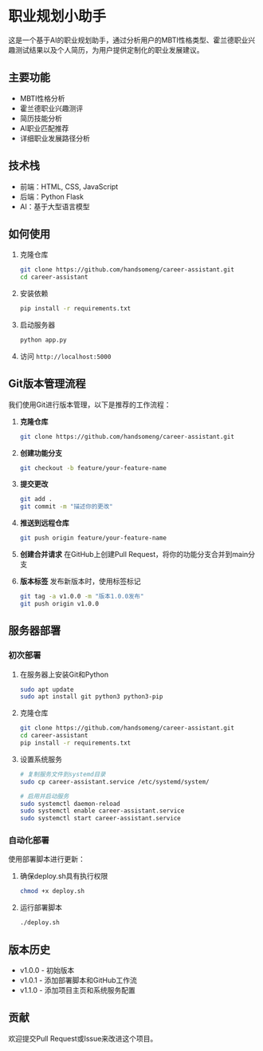 # 职业规划小助手

这是一个基于AI的职业规划助手，通过分析用户的MBTI性格类型、霍兰德职业兴趣测试结果以及个人简历，为用户提供定制化的职业发展建议。

## 主要功能

- MBTI性格分析
- 霍兰德职业兴趣测评
- 简历技能分析
- AI职业匹配推荐
- 详细职业发展路径分析

## 技术栈

- 前端：HTML, CSS, JavaScript
- 后端：Python Flask
- AI：基于大型语言模型

## 如何使用

1. 克隆仓库
   ```bash
   git clone https://github.com/handsomeng/career-assistant.git
   cd career-assistant
   ```

2. 安装依赖
   ```bash
   pip install -r requirements.txt
   ```

3. 启动服务器
   ```bash
   python app.py
   ```

4. 访问 `http://localhost:5000`

## Git版本管理流程

我们使用Git进行版本管理，以下是推荐的工作流程：

1. **克隆仓库**
   ```bash
   git clone https://github.com/handsomeng/career-assistant.git
   ```

2. **创建功能分支**
   ```bash
   git checkout -b feature/your-feature-name
   ```

3. **提交更改**
   ```bash
   git add .
   git commit -m "描述你的更改"
   ```

4. **推送到远程仓库**
   ```bash
   git push origin feature/your-feature-name
   ```

5. **创建合并请求**
   在GitHub上创建Pull Request，将你的功能分支合并到main分支

6. **版本标签**
   发布新版本时，使用标签标记
   ```bash
   git tag -a v1.0.0 -m "版本1.0.0发布"
   git push origin v1.0.0
   ```

## 服务器部署

### 初次部署

1. 在服务器上安装Git和Python
   ```bash
   sudo apt update
   sudo apt install git python3 python3-pip
   ```

2. 克隆仓库
   ```bash
   git clone https://github.com/handsomeng/career-assistant.git
   cd career-assistant
   pip install -r requirements.txt
   ```

3. 设置系统服务
   ```bash
   # 复制服务文件到systemd目录
   sudo cp career-assistant.service /etc/systemd/system/
   
   # 启用并启动服务
   sudo systemctl daemon-reload
   sudo systemctl enable career-assistant.service
   sudo systemctl start career-assistant.service
   ```

### 自动化部署

使用部署脚本进行更新：

1. 确保deploy.sh具有执行权限
   ```bash
   chmod +x deploy.sh
   ```

2. 运行部署脚本
   ```bash
   ./deploy.sh
   ```

## 版本历史

- v1.0.0 - 初始版本
- v1.0.1 - 添加部署脚本和GitHub工作流
- v1.1.0 - 添加项目主页和系统服务配置

## 贡献

欢迎提交Pull Request或Issue来改进这个项目。
